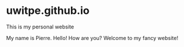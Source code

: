 # uwitpe.github.io
This is my personal website

My name is Pierre. Hello! How are you? Welcome to my fancy website!
